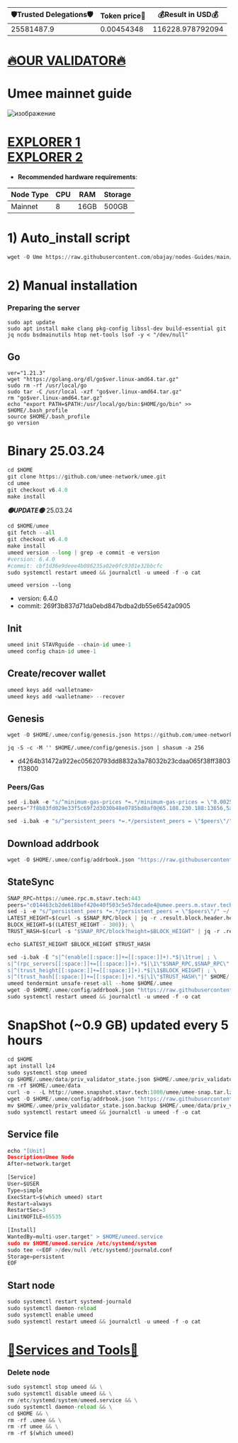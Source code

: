 <!-- START_TABLE -->
| 🛡Trusted Delegations🛡 | Token price🧲 | 💰Result in USD💰 |
|-------------|---------|---------------|
| 25581487.9 | 0.00454348 | 116228.978792094 |

<!-- END_TABLE -->







[🔥OUR VALIDATOR🔥](https://restake.app/umee/umeevaloper1dkjcas3j43u3v6l94jhhhnjxhlnwxt3m02p4c3)
=

# Umee mainnet guide
![изображение](https://user-images.githubusercontent.com/44331529/180614842-60138156-dcfd-4dce-9ff2-c89fcc5c38dc.png)

[EXPLORER 1](https://explorer.stavr.tech/Umee/staking) \
[EXPLORER 2](https://www.mintscan.io/umee/validators)
=
- **Recommended hardware requirements**:

| Node Type |CPU | RAM  | Storage  | 
|-----------|----|------|----------|
| Mainnet   |   8| 16GB  | 500GB    |

# 1) Auto_install script
```python
wget -O Ume https://raw.githubusercontent.com/obajay/nodes-Guides/main/Projects/Umee/Ume && chmod +x Ume && ./Ume
```
# 2) Manual installation

### Preparing the server
```
sudo apt update
sudo apt install make clang pkg-config libssl-dev build-essential git jq ncdu bsdmainutils htop net-tools lsof -y < "/dev/null"
```
## Go
```
ver="1.21.3"
wget "https://golang.org/dl/go$ver.linux-amd64.tar.gz"
sudo rm -rf /usr/local/go
sudo tar -C /usr/local -xzf "go$ver.linux-amd64.tar.gz"
rm "go$ver.linux-amd64.tar.gz"
echo "export PATH=$PATH:/usr/local/go/bin:$HOME/go/bin" >> $HOME/.bash_profile
source $HOME/.bash_profile
go version
```
# Binary   25.03.24
```python
cd $HOME
git clone https://github.com/umee-network/umee.git
cd umee
git checkout v6.4.0
make install
```
*******🟢UPDATE🟢******* 25.03.24
```python
cd $HOME/umee
git fetch --all
git checkout v6.4.0
make install
umeed version --long | grep -e commit -e version
#version: 6.4.0
#commit: cbf1d36e9deee4b086235a02e0fc9301e32bbcfc
sudo systemctl restart umeed && journalctl -u umeed -f -o cat
```

`umeed version --long`
+ version: 6.4.0
+ commit: 269f3b837d71da0ebd847bdba2db55e6542a0905

## Init
```python
umeed init STAVRguide --chain-id umee-1
umeed config chain-id umee-1
```

## Create/recover wallet
```python
umeed keys add <walletname>
umeed keys add <walletname> --recover
```

## Genesis
```python
wget -O $HOME/.umee/config/genesis.json https://github.com/umee-network/mainnet/raw/main/genesis.json
```

`jq -S -c -M '' $HOME/.umee/config/genesis.json | shasum -a 256`
+ d4264b31472a922ec05620793dd8832a3a78032b23cdaa065f38ff3803f13800

    
### Peers/Gas

```python  
sed -i.bak -e "s/^minimum-gas-prices *=.*/minimum-gas-prices = \"0.0025uumee\"/;" ~/.umee/config/app.toml
peers="7f8b83fd029e33f5c69f2d3030b48e0785bd8af0@65.108.230.188:13656,5ab53dc31bf51e9416419112b418e4908519a97a@65.21.139.155:27656,1b728581c6d308078e2b969a0c6243852f77d28d@umee.peers.m.stavr.tech:10456"

sed -i.bak -e "s/^persistent_peers *=.*/persistent_peers = \"$peers\"/" $HOME/.umee/config/config.toml 
```
## Download addrbook
```python
wget -O $HOME/.umee/config/addrbook.json "https://raw.githubusercontent.com/obajay/nodes-Guides/main/Projects/Umee/addrbook.json"
```

## StateSync

```python
SNAP_RPC=https://umee.rpc.m.stavr.tech:443
peers="c014463cb2de618bef420e40f503c5e57decade4@umee.peers.m.stavr.tech:10456"
sed -i -e "s/^persistent_peers *=.*/persistent_peers = \"$peers\"/" ~/.umee/config/config.toml
LATEST_HEIGHT=$(curl -s $SNAP_RPC/block | jq -r .result.block.header.height); \
BLOCK_HEIGHT=$((LATEST_HEIGHT - 300)); \
TRUST_HASH=$(curl -s "$SNAP_RPC/block?height=$BLOCK_HEIGHT" | jq -r .result.block_id.hash)

echo $LATEST_HEIGHT $BLOCK_HEIGHT $TRUST_HASH

sed -i.bak -E "s|^(enable[[:space:]]+=[[:space:]]+).*$|\1true| ; \
s|^(rpc_servers[[:space:]]+=[[:space:]]+).*$|\1\"$SNAP_RPC,$SNAP_RPC\"| ; \
s|^(trust_height[[:space:]]+=[[:space:]]+).*$|\1$BLOCK_HEIGHT| ; \
s|^(trust_hash[[:space:]]+=[[:space:]]+).*$|\1\"$TRUST_HASH\"|" $HOME/.umee/config/config.toml
umeed tendermint unsafe-reset-all --home $HOME/.umee
wget -O $HOME/.umee/config/addrbook.json "https://raw.githubusercontent.com/obajay/nodes-Guides/main/Projects/Umee/addrbook.json"
sudo systemctl restart umeed && journalctl -u umeed -f -o cat
```
# SnapShot (~0.9 GB) updated every 5 hours
```python
cd $HOME
apt install lz4
sudo systemctl stop umeed
cp $HOME/.umee/data/priv_validator_state.json $HOME/.umee/priv_validator_state.json.backup
rm -rf $HOME/.umee/data
curl -o - -L http://umee.snapshot.stavr.tech:1000/umee/umee-snap.tar.lz4 | lz4 -c -d - | tar -x -C $HOME/.umee --strip-components 2
wget -O $HOME/.umee/config/addrbook.json "https://raw.githubusercontent.com/obajay/nodes-Guides/main/Projects/Umee/addrbook.json"
mv $HOME/.umee/priv_validator_state.json.backup $HOME/.umee/data/priv_validator_state.json
sudo systemctl restart umeed && journalctl -u umeed -f -o cat
```


## Service file
```python
echo "[Unit]
Description=Umee Node
After=network.target 
    
[Service]
User=$USER
Type=simple
ExecStart=$(which umeed) start
Restart=always
RestartSec=3
LimitNOFILE=65535 
    
[Install]
WantedBy=multi-user.target" > $HOME/umeed.service
sudo mv $HOME/umeed.service /etc/systemd/system
sudo tee <<EOF >/dev/null /etc/systemd/journald.conf
Storage=persistent
EOF
```  
## Start node
```python
sudo systemctl restart systemd-journald
sudo systemctl daemon-reload
sudo systemctl enable umeed
sudo systemctl restart umeed && journalctl -u umeed -f -o cat
```

[🧩Services and Tools🧩](https://github.com/obajay/StateSync-snapshots/tree/main/Projects/Umee)
=

### Delete node
```python
sudo systemctl stop umeed && \
sudo systemctl disable umeed && \
rm /etc/systemd/system/umeed.service && \
sudo systemctl daemon-reload && \
cd $HOME && \
rm -rf .umee && \
rm -rf umee && \
rm -rf $(which umeed)
```
